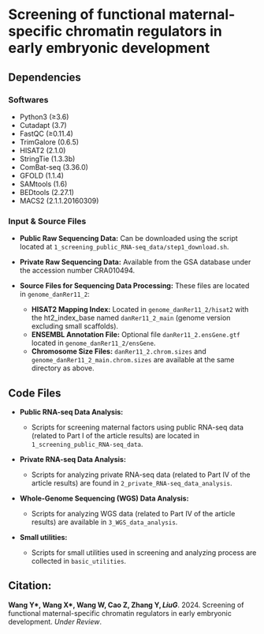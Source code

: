 # Screening of functional maternal-specific chromatin regulators in early embryonic development

## Dependencies

### Softwares

- Python3 (≥3.6)
- Cutadapt (3.7)
- FastQC (≥0.11.4)
- TrimGalore (0.6.5)
- HISAT2 (2.1.0)
- StringTie (1.3.3b)
- ComBat-seq (3.36.0)
- GFOLD (1.1.4)
- SAMtools (1.6)
- BEDtools (2.27.1)
- MACS2 (2.1.1.20160309)

### Input & Source Files

- **Public Raw Sequencing Data:** Can be downloaded using the script located at `1_screening_public_RNA-seq_data/step1_download.sh`.

- **Private Raw Sequencing Data:** Available from the GSA database under the accession number CRA010494.

- **Source Files for Sequencing Data Processing:** These files are located in `genome_danRer11_2`:
  - **HISAT2 Mapping Index:** Located in `genome_danRer11_2/hisat2` with the ht2_index_base named `danRer11_2_main` (genome version excluding small scaffolds).
  - **ENSEMBL Annotation File:** Optional file `danRer11_2.ensGene.gtf` located in `genome_danRer11_2/ensGene`.
  - **Chromosome Size Files:** `danRer11_2.chrom.sizes` and `genome_danRer11_2_main.chrom.sizes` are available at the same directory as above.


## Code Files

- **Public RNA-seq Data Analysis:**
  - Scripts for screening maternal factors using public RNA-seq data (related to Part I of the article results) are located in `1_screening_public_RNA-seq_data`.
  
- **Private RNA-seq Data Analysis:**
  - Scripts for analyzing private RNA-seq data (related to Part IV of the article results) are found in `2_private_RNA-seq_data_analysis`.
  
- **Whole-Genome Sequencing (WGS) Data Analysis:**
  - Scripts for analyzing WGS data (related to Part IV of the article results) are available in `3_WGS_data_analysis`.
 
- **Small utilities:**
  - Scripts for small utilities used in screening and analyzing process are collected in `basic_utilities`.


## Citation:
**Wang Y\*, Wang X\*, Wang W, Cao Z, Zhang Y$, Liu G$**. 2024. Screening of functional maternal-specific chromatin regulators in early embryonic development. *Under Review*.
